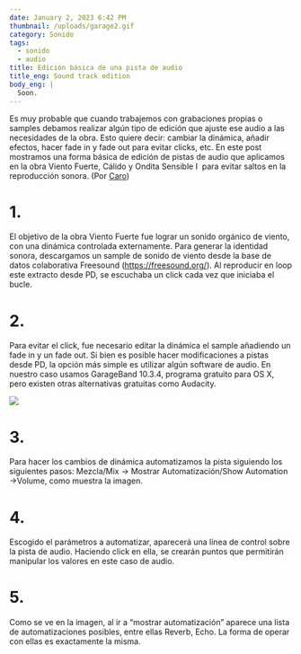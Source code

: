 ```yaml
---
date: January 2, 2023 6:42 PM
thumbnail: /uploads/garage2.gif
category: Sonido
tags:
  - sonido
  - audio
title: Edición básica de una pista de audio
title_eng: Sound track edition
body_eng: |
  Soon.
---
```

<div>

Es muy probable que cuando trabajemos con grabaciones propias o samples debamos realizar algún tipo de edición que ajuste ese audio a las necesidades de la obra. Esto quiere decir: cambiar la dinámica, añadir efectos, hacer fade in y fade out para evitar clicks, etc. En este post mostramos una forma básica de edición de pistas de audio que aplicamos en la obra Viento Fuerte, Cálido y Ondita Sensible I  para evitar saltos en la reproducción sonora. (Por [Caro](https://sites.google.com/view/caroespinoza))

# 1.

El objetivo de la obra Viento Fuerte fue lograr un sonido orgánico de viento, con una dinámica controlada externamente. Para generar la identidad sonora, descargamos un sample de sonido de viento desde la base de datos colaborativa Freesound (<https://freesound.org/>). Al reproducir en loop este extracto desde PD, se escuchaba un click cada vez que iniciaba el bucle.

# 2.

Para evitar el click, fue necesario editar la dinámica el sample añadiendo un fade in y un fade out. Si bien es posible hacer modificaciones a pistas desde PD, la opción más simple es utilizar algún software de audio. En nuestro caso usamos GarageBand 10.3.4, programa gratuito para OS X, pero existen otras alternativas gratuitas como Audacity.

</div>

<div>

![](/uploads/garage.gif)

</div>

<div>

# 3.

Para hacer los cambios de dinámica automatizamos la pista siguiendo los siguientes pasos: Mezcla/Mix -> Mostrar Automatización/Show Automation ->Volume, como muestra la imagen.

# 4.

Escogido el parámetros a automatizar, aparecerá una línea de control sobre la pista de audio. Haciendo click en ella, se crearán puntos que permitirán manipular los valores en este caso de audio.

# 5.

Como se ve en la imagen, al ir a “mostrar automatización” aparece una lista de automatizaciones posibles, entre ellas Reverb, Echo. La forma de operar con ellas es exactamente la misma. 

</div>